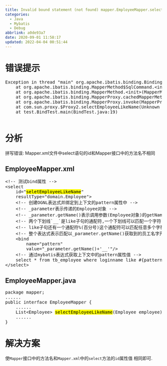 ```yaml
---
title: Invalid bound statement (not found) mapper.EmployeeMapper.selectEmployeeLikeName
categories: 
  - Java
  - Mybatis
  - Debug
abbrlink: a0de93a7
date: 2020-09-01 11:58:17
updated: 2022-04-04 00:51:44
---
```

# 错误提示
<pre>
Exception in thread "main" org.apache.ibatis.binding.BindingException: <mark>Invalid bound statement (not found): mapper.EmployeeMapper.selectEmployeeLikeName</mark>
	at org.apache.ibatis.binding.MapperMethod$SqlCommand.&lt;init&gt;(MapperMethod.java:225)
	at org.apache.ibatis.binding.MapperMethod.&lt;init&gt;(MapperMethod.java:48)
	at org.apache.ibatis.binding.MapperProxy.cachedMapperMethod(MapperProxy.java:65)
	at org.apache.ibatis.binding.MapperProxy.invoke(MapperProxy.java:58)
	at com.sun.proxy.$Proxy2.selectEmployeeLikeName(Unknown Source)
	at test.BindTest.main(BindTest.java:19)

</pre>

# 分析
拼写错误:
Mapper.xml文件中select语句的id和Mapper接口中的方法名不相同

## EmployeeMapper.xml
<pre>
&lt;!-- 测试bind属性 --&gt;
&lt;select
    id="<mark>seletEmployeeLikeName</mark>"
    resultType="domain.Employee"&gt;
    &lt;!-- 创建OGNL表达式并绑定到上下文的pattern属性中 --&gt;
    &lt;!-- _parameter表示传递的Employee对象 --&gt;
    &lt;!-- _parameter.getName()表示调用参数(Employee对象)的getName方法 --&gt;
    &lt;!-- 两个下划线`__`是like子句的通配符,一个下划线可以匹配一个字符,两个下划线表示可以匹配两个字符 --&gt;
    &lt;!-- like子句还有一个通配符%(百分号)这个通配符可以匹配任意多个字符 --&gt;
    &lt;!-- 整个表达式表示匹配以_parameter.getName()获取到的员工名字开通,并且后面还有两个任意字符的字符串 --&gt;
    &lt;bind
        name="pattern"
        value="_parameter.getName()+'__'"/&gt;
    &lt;!-- 通过mybatis表达式获取上下文中的pattern属性值 --&gt;
    select * from tb_employee where loginname like &#35;{pattern}
&lt;/select&gt;
</pre>

## EmployeeMapper.java
<pre>
package mapper;
......
public interface EmployeeMapper {
    ......
    List&lt;Employee&gt; <mark>selectEmployeeLikeName</mark>(Employee employee);
    ......
}
</pre>
# 解决方案
使`Mapper`接口中的方法名和`Mapper.xml`中的`select`方法的`id`属性值
相同即可.
